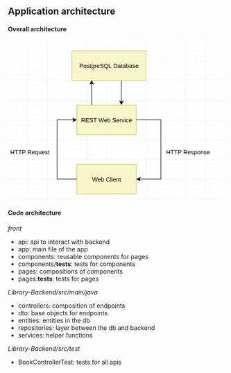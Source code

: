 ## Application architecture

#### Overall architecture

<img src="Architecture.png" width="500"/>

#### Code architecture

*front*
- api: api to interact with backend
- app: main file of the app
- components: reusable components for pages
- components/__tests__: tests for components
- pages: compositions of components
- pages:__tests__: tests for pages

*Library-Backend/src/main/java*
- controllers: composition of endpoints
- dto: base objects for endpoints
- entities: entities in the db
- repositories: layer between the db and backend
- services: helper functions

*Library-Backend/src/test*
- BookControllerTest: tests for all apis